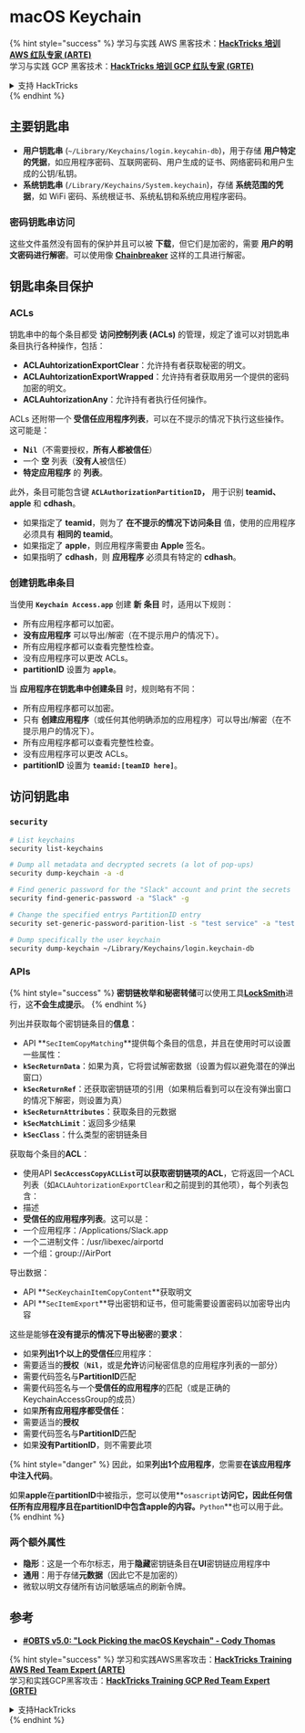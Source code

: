 # macOS Keychain

{% hint style="success" %}
学习与实践 AWS 黑客技术：<img src="../../.gitbook/assets/arte.png" alt="" data-size="line">[**HackTricks 培训 AWS 红队专家 (ARTE)**](https://training.hacktricks.xyz/courses/arte)<img src="../../.gitbook/assets/arte.png" alt="" data-size="line">\
学习与实践 GCP 黑客技术：<img src="../../.gitbook/assets/grte.png" alt="" data-size="line">[**HackTricks 培训 GCP 红队专家 (GRTE)**<img src="../../.gitbook/assets/grte.png" alt="" data-size="line">](https://training.hacktricks.xyz/courses/grte)

<details>

<summary>支持 HackTricks</summary>

* 查看 [**订阅计划**](https://github.com/sponsors/carlospolop)!
* **加入** 💬 [**Discord 群组**](https://discord.gg/hRep4RUj7f) 或 [**Telegram 群组**](https://t.me/peass) 或 **关注** 我们的 **Twitter** 🐦 [**@hacktricks\_live**](https://twitter.com/hacktricks\_live)**.**
* **通过向** [**HackTricks**](https://github.com/carlospolop/hacktricks) 和 [**HackTricks Cloud**](https://github.com/carlospolop/hacktricks-cloud) GitHub 仓库提交 PR 分享黑客技巧。

</details>
{% endhint %}


## 主要钥匙串

* **用户钥匙串** (`~/Library/Keychains/login.keycahin-db`)，用于存储 **用户特定的凭据**，如应用程序密码、互联网密码、用户生成的证书、网络密码和用户生成的公钥/私钥。
* **系统钥匙串** (`/Library/Keychains/System.keychain`)，存储 **系统范围的凭据**，如 WiFi 密码、系统根证书、系统私钥和系统应用程序密码。

### 密码钥匙串访问

这些文件虽然没有固有的保护并且可以被 **下载**，但它们是加密的，需要 **用户的明文密码进行解密**。可以使用像 [**Chainbreaker**](https://github.com/n0fate/chainbreaker) 这样的工具进行解密。

## 钥匙串条目保护

### ACLs

钥匙串中的每个条目都受 **访问控制列表 (ACLs)** 的管理，规定了谁可以对钥匙串条目执行各种操作，包括：

* **ACLAuhtorizationExportClear**：允许持有者获取秘密的明文。
* **ACLAuhtorizationExportWrapped**：允许持有者获取用另一个提供的密码加密的明文。
* **ACLAuhtorizationAny**：允许持有者执行任何操作。

ACLs 还附带一个 **受信任应用程序列表**，可以在不提示的情况下执行这些操作。这可能是：

* **N`il`**（不需要授权，**所有人都被信任**）
* 一个 **空** 列表（**没有人**被信任）
* **特定应用程序** 的 **列表**。

此外，条目可能包含键 **`ACLAuthorizationPartitionID`，** 用于识别 **teamid、apple** 和 **cdhash**。

* 如果指定了 **teamid**，则为了 **在不提示的情况下访问条目** 值，使用的应用程序必须具有 **相同的 teamid**。
* 如果指定了 **apple**，则应用程序需要由 **Apple** 签名。
* 如果指明了 **cdhash**，则 **应用程序** 必须具有特定的 **cdhash**。

### 创建钥匙串条目

当使用 **`Keychain Access.app`** 创建 **新** **条目** 时，适用以下规则：

* 所有应用程序都可以加密。
* **没有应用程序** 可以导出/解密（在不提示用户的情况下）。
* 所有应用程序都可以查看完整性检查。
* 没有应用程序可以更改 ACLs。
* **partitionID** 设置为 **`apple`**。

当 **应用程序在钥匙串中创建条目** 时，规则略有不同：

* 所有应用程序都可以加密。
* 只有 **创建应用程序**（或任何其他明确添加的应用程序）可以导出/解密（在不提示用户的情况下）。
* 所有应用程序都可以查看完整性检查。
* 没有应用程序可以更改 ACLs。
* **partitionID** 设置为 **`teamid:[teamID here]`**。

## 访问钥匙串

### `security`
```bash
# List keychains
security list-keychains

# Dump all metadata and decrypted secrets (a lot of pop-ups)
security dump-keychain -a -d

# Find generic password for the "Slack" account and print the secrets
security find-generic-password -a "Slack" -g

# Change the specified entrys PartitionID entry
security set-generic-password-parition-list -s "test service" -a "test acount" -S

# Dump specifically the user keychain
security dump-keychain ~/Library/Keychains/login.keychain-db
```
### APIs

{% hint style="success" %}
**密钥链枚举和秘密转储**可以使用工具[**LockSmith**](https://github.com/its-a-feature/LockSmith)进行，这**不会生成提示**。
{% endhint %}

列出并获取每个密钥链条目的**信息**：

* API **`SecItemCopyMatching`**提供每个条目的信息，并且在使用时可以设置一些属性：
* **`kSecReturnData`**：如果为真，它将尝试解密数据（设置为假以避免潜在的弹出窗口）
* **`kSecReturnRef`**：还获取密钥链项的引用（如果稍后看到可以在没有弹出窗口的情况下解密，则设置为真）
* **`kSecReturnAttributes`**：获取条目的元数据
* **`kSecMatchLimit`**：返回多少结果
* **`kSecClass`**：什么类型的密钥链条目

获取每个条目的**ACL**：

* 使用API **`SecAccessCopyACLList`**可以获取**密钥链项的ACL**，它将返回一个ACL列表（如`ACLAuhtorizationExportClear`和之前提到的其他项），每个列表包含：
* 描述
* **受信任的应用程序列表**。这可以是：
* 一个应用程序：/Applications/Slack.app
* 一个二进制文件：/usr/libexec/airportd
* 一个组：group://AirPort

导出数据：

* API **`SecKeychainItemCopyContent`**获取明文
* API **`SecItemExport`**导出密钥和证书，但可能需要设置密码以加密导出内容

这些是能够**在没有提示的情况下导出秘密**的**要求**：

* 如果**列出1个以上的受信任**应用程序：
* 需要适当的**授权**（**`Nil`**，或是**允许**访问秘密信息的应用程序列表的一部分）
* 需要代码签名与**PartitionID**匹配
* 需要代码签名与一个**受信任的应用程序**的匹配（或是正确的KeychainAccessGroup的成员）
* 如果**所有应用程序都受信任**：
* 需要适当的**授权**
* 需要代码签名与**PartitionID**匹配
* 如果**没有PartitionID**，则不需要此项

{% hint style="danger" %}
因此，如果**列出1个应用程序**，您需要**在该应用程序中注入代码**。

如果**apple**在**partitionID**中被指示，您可以使用**`osascript`**访问它，因此任何信任所有应用程序且在partitionID中包含apple的内容。**`Python`**也可以用于此。
{% endhint %}

### 两个额外属性

* **隐形**：这是一个布尔标志，用于**隐藏**密钥链条目在**UI**密钥链应用程序中
* **通用**：用于存储**元数据**（因此它不是加密的）
* 微软以明文存储所有访问敏感端点的刷新令牌。

## 参考

* [**#OBTS v5.0: "Lock Picking the macOS Keychain" - Cody Thomas**](https://www.youtube.com/watch?v=jKE1ZW33JpY)


{% hint style="success" %}
学习和实践AWS黑客攻击：<img src="../../.gitbook/assets/arte.png" alt="" data-size="line">[**HackTricks Training AWS Red Team Expert (ARTE)**](https://training.hacktricks.xyz/courses/arte)<img src="../../.gitbook/assets/arte.png" alt="" data-size="line">\
学习和实践GCP黑客攻击：<img src="../../.gitbook/assets/grte.png" alt="" data-size="line">[**HackTricks Training GCP Red Team Expert (GRTE)**<img src="../../.gitbook/assets/grte.png" alt="" data-size="line">](https://training.hacktricks.xyz/courses/grte)

<details>

<summary>支持HackTricks</summary>

* 查看[**订阅计划**](https://github.com/sponsors/carlospolop)!
* **加入** 💬 [**Discord群组**](https://discord.gg/hRep4RUj7f)或[**电报群组**](https://t.me/peass)或**关注**我们在**Twitter** 🐦 [**@hacktricks\_live**](https://twitter.com/hacktricks\_live)**.**
* **通过向** [**HackTricks**](https://github.com/carlospolop/hacktricks)和[**HackTricks Cloud**](https://github.com/carlospolop/hacktricks-cloud) github库提交PR来分享黑客技巧。

</details>
{% endhint %}
